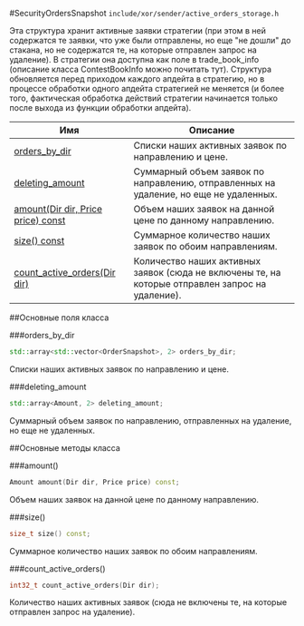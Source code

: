 #SecurityOrdersSnapshot
`include/xor/sender/active_orders_storage.h`


Эта структура хранит активные заявки стратегии (при этом в ней содержатся те заявки, что уже были отправлены, но еще "не дошли" до стакана, но не содержатся те, на которые отправлен запрос на удаление). В стратегии она доступна как поле в trade_book_info (описание класса ContestBookInfo можно почитать тут). Структура обновляется перед приходом каждого апдейта в стратегию, но в процессе обработки одного апдейта стратегией не меняется (и более того, фактическая обработка действий стратегии начинается только после выхода из функции обработки апдейта).


|Имя| Описание|
|------------------|--------------------|
|[orders_by_dir](#orders_by_dir)|Списки наших активных заявок по направлению и цене.|
|[deleting_amount](#deleting_amount)|Суммарный объем заявок по направлению, отправленных на удаление, но еще не удаленных.|
|[amount(Dir dir, Price price) const](#amount)|Объем наших заявок на данной цене по данному направлению.|
|[size() const](#size)|Суммарное количество наших заявок по обоим направлениям.|
|[count_active_orders(Dir dir)](#count_active_orders)|Количество наших активных заявок (сюда не включены те, на которые отправлен запрос на удаление).|

##Основные поля класса

<a id="orders_by_dir"></a>
###orders_by_dir
```c++
std::array<std::vector<OrderSnapshot>, 2> orders_by_dir;
```
Списки наших активных заявок по направлению и цене.

<a id="deleting_amount"></a>
###deleting_amount
```c++
std::array<Amount, 2> deleting_amount;
```
Суммарный объем заявок по направлению, отправленных на удаление, но еще не удаленных.

##Основные методы класса

<a id="amount"></a>
###amount()
```c++
Amount amount(Dir dir, Price price) const;
```
Объем наших заявок на данной цене по данному направлению.

<a id="size"></a>
###size()
```c++
size_t size() const;
```
Суммарное количество наших заявок по обоим направлениям.

<a id="count_active_orders"></a>
###count_active_orders()
```c++
int32_t count_active_orders(Dir dir);
```
Количество наших активных заявок (сюда не включены те, на которые отправлен запрос на удаление).

